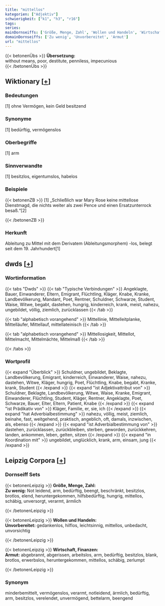 ```yaml
---
title: "mittellos"
kategorien: ["Adjektiv"]
schwierigkeit: ["k1", "h3", "r16"]
tags:
series:
mainDornseiffs: ['Größe, Menge, Zahl', 'Wollen und Handeln', 'Wirtschaft, Finanzen']
domainDornseiffs: ['Zu wenig', 'Unvorbereitet', 'Armut']
url: "mittellos"
---
```


{{< betonenÜbs >}}
**Übersetzung:**  
without means, poor, destitute, penniless, impecunious  
{{< /betonenÜbs >}}

## Wiktionary [[+](https://de.wiktionary.org/wiki/mittellos)]

### Bedeutungen
[1] ohne Vermögen, kein Geld besitzend  

### Synonyme
[1] bedürftig, vermögenslos  

### Oberbegriffe
[1] arm  

### Sinnverwandte
[1] besitzlos, eigentumslos, habelos  

### Beispiele
{{< betonenZB >}}
[1] „Schließlich war Mary Rose keine mittellose Dienstmagd, die nichts weiter als zwei Pence und einen Ersatzunterrock besaß.“[2]  

{{< /betonenZB >}}
### Herkunft
Ableitung zu Mittel mit dem Derivatem (Ableitungsmorphem) -los, belegt seit dem 19. Jahrhundert[1]  



## dwds [[+](https://www.dwds.de/wb/mittellos)]

### Wortinformation
{{< tabs "Dwds" >}}
{{< tab "Typische Verbindungen" >}}
Angeklagte, Bauer, Einwanderer, Eltern, Emigrant, Flüchtling, Kläger, Knabe, Kranke, Landbevölkerung, Mandant, Poet, Rentner, Schuldner, Schwarze, Student, Waise, Witwe, begabt, dastehen, hungrig, kinderreich, krank, meist, nahezu, ungebildet, völlig, ziemlich, zurücklassen
{{< /tab >}}

{{< tab "alphabetisch vorangehend" >}}
Mittellinie, Mittelleitplanke, Mittelläufer, Mittellauf, mittellateinisch
{{< /tab >}}

{{< tab "alphabetisch vorangehend" >}}
Mittellosigkeit, Mittellot, Mittelmacht, Mittelmächte, Mittelmaß
{{< /tab >}}

{{< /tabs >}}

### Wortprofil
{{< expand "Überblick" >}} Schuldner, ungebildet, Beklagte, Landbevölkerung, Emigrant, kinderreich, Einwanderer, Waise, nahezu, dastehen, Witwe, Kläger, hungrig, Poet, Flüchtling, Knabe, begabt, Kranke, krank, Student {{< /expand >}}
{{< expand "ist Adjektivattribut von" >}} Schuldner, Beklagte, Landbevölkerung, Witwe, Waise, Kranke, Emigrant, Einwanderer, Flüchtling, Student, Kläger, Rentner, Angeklagte, Poet, Schwarze, Bauer, Elter, Eltern, Patient, Knabe {{< /expand >}}
{{< expand "ist Prädikativ von" >}} Kläger, Familie, er, sie, ich {{< /expand >}}
{{< expand "hat Adverbialbestimmung" >}} nahezu, völlig, meist, ziemlich, beinahe, fast, weitgehend, praktisch, angeblich, oft, damals, inzwischen, als, ebenso {{< /expand >}}
{{< expand "ist Adverbialbestimmung von" >}} dastehen, zurücklassen, zurückbleiben, sterben, geworden, zurückkehren, landen, ankommen, leben, gelten, sitzen {{< /expand >}}
{{< expand "in Koordination mit" >}} ungebildet, unglücklich, krank, arm, einsam, jung {{< /expand >}}

## Leipzig Corpora [[+](https://corpora.uni-leipzig.de/en/res?word=mittellos&corpusId=deu_newscrawl-public_2018)]

### Dornseiff Sets
{{< betonenLeipzig >}}
**Größe, Menge, Zahl:**  
**Zu wenig:** Not leidend, arm, bedürftig, beengt, beschränkt, besitzlos, brotlos, elend, heruntergekommen, hilfsbedürftig, hungrig, mittellos, schäbig, unversorgt, verarmt, ärmlich  

{{< /betonenLeipzig >}}


{{< betonenLeipzig >}}
**Wollen und Handeln:**  
**Unvorbereitet:** gedankenlos, hilflos, leichtsinnig, mittellos, unbedacht, unvorsichtig  

{{< /betonenLeipzig >}}


{{< betonenLeipzig >}}
**Wirtschaft, Finanzen:**  
**Armut:** abgebrannt, abgerissen, arbeitslos, arm, bedürftig, besitzlos, blank, brotlos, erwerbslos, heruntergekommen, mittellos, schäbig, zerlumpt  

{{< /betonenLeipzig >}}

### Synonym
minderbemittelt, vermögenslos, verarmt, notleidend, ärmlich, bedürftig, arm, besitzlos, verelendet, unvermögend, bettelarm, beengend

